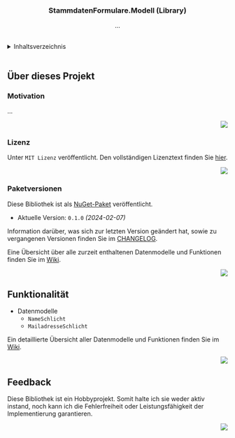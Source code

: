 <a name="readme-top"></a>

<!-- (urls) -->

  [changelog-url]: https://github.com/mx-pl/StammdatenFormulare.Modell/blob/main/CHANGELOG.md
  [github-issues-url]: https://github.com/mx-pl/StammdatenFormulare.Modell/issues
  [github-discussions-url]: https://github.com/mx-pl/StammdatenFormulare.Modell/discussions
  [github-wiki-url]: https://github.com/mx-pl/StammdatenFormulare.Modell/wiki
  [license-url]: https://github.com/mx-pl/StammdatenFormulare.Modell/blob/main/LICENSE
  [nuget-url]: https://www.nuget.org/packages/mx-pl.StammdatenFormulare.Modell

<!-- PROJECT HEADER -->
<div align="center">
  <h3 align="center" name="project-title">
    StammdatenFormulare.Modell (Library)
  </h3>
  <p align="center" name="project-description">
    ...
  </p>
</div>

<br/>

<!-- TABLE OF CONTENTS -->
<details>
  <summary>Inhaltsverzeichnis</summary>
  <ol>
    <li>
      <a href="#about-this-project">Über dieses Projekt</a>
      <ul>
        <li><a href="#motivation">Motivation</a></li>
        <li><a href="#license">Lizenz</a></li>
        <li><a href="#package-releases">Paketversionen</a></li>
      </ul>
    </li>
    <li>
      <a href="#features">Funktionalität</a>
    </li>
    <li>
      <a href="#feedback">Feedback</a>
    </li>
  </ol>
</details>

<br/>

<!-- ABOUT THIS PROJECT -->
## Über dieses Projekt
<a name="about-this-project"></a>

### Motivation
<a name="motivation"></a>

...

<p align="right">
  <a href="#readme-top">
    <img src="https://img.shields.io/badge/&#x2191;-zurück-lightgrey" />
  </a>
</p>

### Lizenz
<a name="license"></a>

Unter `MIT Lizenz` veröffentlicht. Den vollständigen Lizenztext finden Sie [hier][license-url].

<p align="right">
  <a href="#readme-top">
    <img src="https://img.shields.io/badge/&#x2191;-zurück-lightgrey" />
  </a>
</p>

### Paketversionen
<a name="package-releases"></a>

Diese Bibliothek ist als [NuGet-Paket][nuget-url] veröffentlicht.

* Aktuelle Version: `0.1.0` *(2024-02-07)*

Information darüber, was sich zur letzten Version geändert hat, sowie zu vergangenen Versionen finden Sie im [CHANGELOG][changelog-url].

Eine Übersicht über alle zurzeit enthaltenen Datenmodelle und Funktionen finden Sie im [Wiki][github-wiki-url].

<p align="right">
  <a href="#readme-top">
    <img src="https://img.shields.io/badge/&#x2191;-zurück-lightgrey" />
  </a>
</p>


<!-- Features -->
## Funktionalität
<a name="features"></a>

* Datenmodelle
  * `NameSchlicht`
  * `MailadresseSchlicht`

Ein detaillierte Übersicht aller Datenmodelle und Funktionen finden Sie im [Wiki][github-wiki-url].

<p align="right">
  <a href="#readme-top">
    <img src="https://img.shields.io/badge/&#x2191;-zurück-lightgrey" />
  </a>
</p>


## Feedback
<a name="feedback"></a>

Diese Bibliothek ist ein Hobbyprojekt. Somit halte ich sie weder aktiv instand, noch kann ich die Fehlerfreiheit oder Leistungsfähigkeit der Implementierung garantieren.

<!-- That being said, I would appreciate your feedback. If you have any suggestions, corrections or ideas, you can leave a post in the [Discussions][github-discussions-url] or open an [Issue][github-issues-url]. -->

<p align="right">
  <a href="#readme-top">
    <img src="https://img.shields.io/badge/&#x2191;-zurück-lightgrey" />
  </a>
</p>